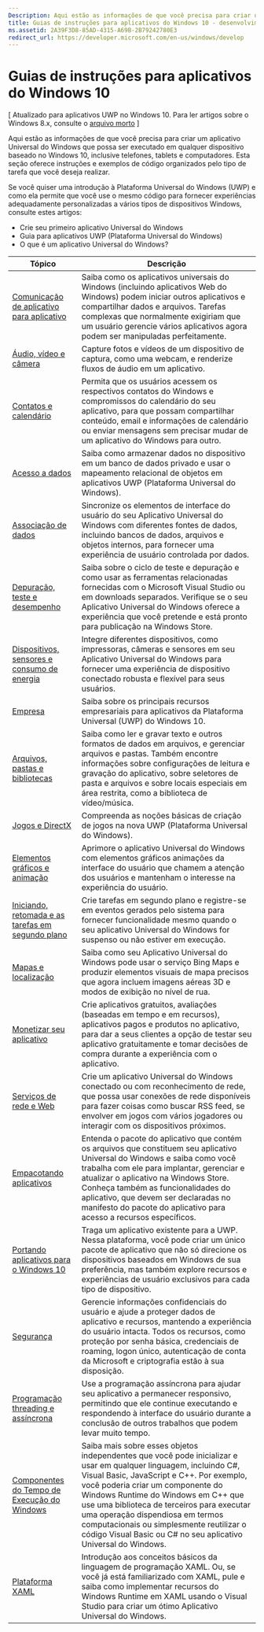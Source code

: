 ```yaml
---
Description: Aqui estão as informações de que você precisa para criar um aplicativo Universal do Windows que possa ser executado em qualquer dispositivo baseado no Windows 10, inclusive telefones, tablets e computadores.
title: Guias de instruções para aplicativos do Windows 10 - desenvolvimento de aplicativos do Windows
ms.assetid: 2A39F3D8-85AD-4315-A69B-2B79242780E3
redirect_url: https://developer.microsoft.com/en-us/windows/develop
---
```



# Guias de instruções para aplicativos do Windows 10

\[ Atualizado para aplicativos UWP no Windows 10. Para ler artigos sobre o Windows 8.x, consulte o [arquivo morto](http://go.microsoft.com/fwlink/p/?linkid=619132) \]

Aqui estão as informações de que você precisa para criar um aplicativo Universal do Windows que possa ser executado em qualquer dispositivo baseado no Windows 10, inclusive telefones, tablets e computadores. Esta seção oferece instruções e exemplos de código organizados pelo tipo de tarefa que você deseja realizar.

Se você quiser uma introdução à Plataforma Universal do Windows (UWP) e como ela permite que você use o mesmo código para fornecer experiências adequadamente personalizadas a vários tipos de dispositivos Windows, consulte estes artigos:

-   Crie seu primeiro aplicativo Universal do Windows
-   Guia para aplicativos UWP (Plataforma Universal do Windows)
-   O que é um aplicativo Universal do Windows?

| Tópico | Descrição |
|-------|-------------|
| [Comunicação de aplicativo para aplicativo](app-to-app/index.md) | Saiba como os aplicativos universais do Windows (incluindo aplicativos Web do Windows) podem iniciar outros aplicativos e compartilhar dados e arquivos. Tarefas complexas que normalmente exigiriam que um usuário gerencie vários aplicativos agora podem ser manipuladas perfeitamente. |
| [Áudio, vídeo e câmera](audio-video-camera/index.md) | Capture fotos e vídeos de um dispositivo de captura, como uma webcam, e renderize fluxos de áudio em um aplicativo. |
| [Contatos e calendário](contacts-and-calendar/index.md) | Permita que os usuários acessem os respectivos contatos do Windows e compromissos do calendário do seu aplicativo, para que possam compartilhar conteúdo, email e informações de calendário ou enviar mensagens sem precisar mudar de um aplicativo do Windows para outro.|
| [Acesso a dados](data-access/index.md) | Saiba como armazenar dados no dispositivo em um banco de dados privado e usar o mapeamento relacional de objetos em aplicativos UWP (Plataforma Universal do Windows). |
| [Associação de dados](data-binding/index.md) | Sincronize os elementos de interface do usuário do seu Aplicativo Universal do Windows com diferentes fontes de dados, incluindo bancos de dados, arquivos e objetos internos, para fornecer uma experiência de usuário controlada por dados. |
| [Depuração, teste e desempenho](debug-test-perf/index.md) | Saiba sobre o ciclo de teste e depuração e como usar as ferramentas relacionadas fornecidas com o Microsoft Visual Studio ou em downloads separados. Verifique se o seu Aplicativo Universal do Windows oferece a experiência que você pretende e está pronto para publicação na Windows Store. |
| [Dispositivos, sensores e consumo de energia](devices-sensors\index.md) | Integre diferentes dispositivos, como impressoras, câmeras e sensores em seu Aplicativo Universal do Windows para fornecer uma experiência de dispositivo conectado robusta e flexível para seus usuários. | 
| [Empresa](enterprise/index.md) | Saiba sobre os principais recursos empresariais para aplicativos da Plataforma Universal (UWP) do Windows 10. |
| [Arquivos, pastas e bibliotecas](files/index.md) | Saiba como ler e gravar texto e outros formatos de dados em arquivos, e gerenciar arquivos e pastas. Também encontre informações sobre configurações de leitura e gravação do aplicativo, sobre seletores de pasta e arquivos e sobre locais especiais em área restrita, como a biblioteca de vídeo/música. |
| [Jogos e DirectX](https://msdn.microsoft.com/en-us/library/windows/apps/mt228375.aspx) | Compreenda as noções básicas de criação de jogos na nova UWP (Plataforma Universal do Windows). |
| [Elementos gráficos e animação](graphics/index.md) | Aprimore o aplicativo Universal do Windows com elementos gráficos animações da interface do usuário que chamem a atenção dos usuários e mantenham o interesse na experiência do usuário. |
| [Iniciando, retomada e as tarefas em segundo plano](launch-resume/index.md) | Crie tarefas em segundo plano e registre-se em eventos gerados pelo sistema para fornecer funcionalidade mesmo quando o seu aplicativo Universal do Windows for suspenso ou não estiver em execução. |
| [Mapas e localização](maps-and-location/index.md) | Saiba como seu Aplicativo Universal do Windows pode usar o serviço Bing Maps e produzir elementos visuais de mapa precisos que agora incluem imagens aéreas 3D e modos de exibição no nível de rua. |
| [Monetizar seu aplicativo](monetize\index.md) | Crie aplicativos gratuitos, avaliações (baseadas em tempo e em recursos), aplicativos pagos e produtos no aplicativo, para dar a seus clientes a opção de testar seu aplicativo gratuitamente e tomar decisões de compra durante a experiência com o aplicativo. |
| [Serviços de rede e Web](networking\index.md) | Crie um aplicativo Universal do Windows conectado ou com reconhecimento de rede, que possa usar conexões de rede disponíveis para fazer coisas como buscar RSS feed, se envolver em jogos com vários jogadores ou interagir com os dispositivos próximos. |
| [Empacotando aplicativos](packaging\index.md) | Entenda o pacote do aplicativo que contém os arquivos que constituem seu aplicativo Universal do Windows e saiba como você trabalha com ele para implantar, gerenciar e atualizar o aplicativo na Windows Store. Conheça também as funcionalidades do aplicativo, que devem ser declaradas no manifesto do pacote do aplicativo para acesso a recursos específicos. |
| [Portando aplicativos para o Windows 10](porting\index.md) | Traga um aplicativo existente para a UWP. Nessa plataforma, você pode criar um único pacote de aplicativo que não só direcione os dispositivos baseados em Windows de sua preferência, mas também explore recursos e experiências de usuário exclusivos para cada tipo de dispositivo. |
| [Segurança](security/index.md) | Gerencie informações confidenciais do usuário e ajude a proteger dados de aplicativo e recursos, mantendo a experiência do usuário intacta. Todos os recursos, como proteção por senha básica, credenciais de roaming, logon único, autenticação de conta da Microsoft e criptografia estão à sua disposição. |
| [Programação threading e assíncrona](threading-async/index.md) | Use a programação assíncrona para ajudar seu aplicativo a permanecer responsivo, permitindo que ele continue executando e respondendo à interface do usuário durante a conclusão de outros trabalhos que podem levar muito tempo. |
| [Componentes do Tempo de Execução do Windows](winrt-components/index.md) | Saiba mais sobre esses objetos independentes que você pode inicializar e usar em qualquer linguagem, incluindo C#, Visual Basic, JavaScript e C++. Por exemplo, você poderia criar um componente do Windows Runtime do Windows em C++ que use uma biblioteca de terceiros para executar uma operação dispendiosa em termos computacionais ou simplesmente reutilizar o código Visual Basic ou C# no seu aplicativo Universal do Windows. 
| [Plataforma XAML](xaml-platform/index.md) | Introdução aos conceitos básicos da linguagem de programação XAML. Ou, se você já está familiarizado com XAML, pule e saiba como implementar recursos do Windows Runtime em XAML usando o Visual Studio para criar um ótimo Aplicativo Universal do Windows. |


<!--HONumber=May16_HO2-->


